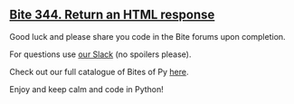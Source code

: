 ## [Bite 344. Return an HTML response](https://codechalleng.es/bites/344/)

Good luck and please share you code in the Bite forums upon completion.

For questions use [our Slack](https://pybites.slack.com/archives/C6BGDQQ3B) (no spoilers please).

Check out our full catalogue of Bites of Py [here](https://codechalleng.es/bites/catalogue).

Enjoy and keep calm and code in Python!